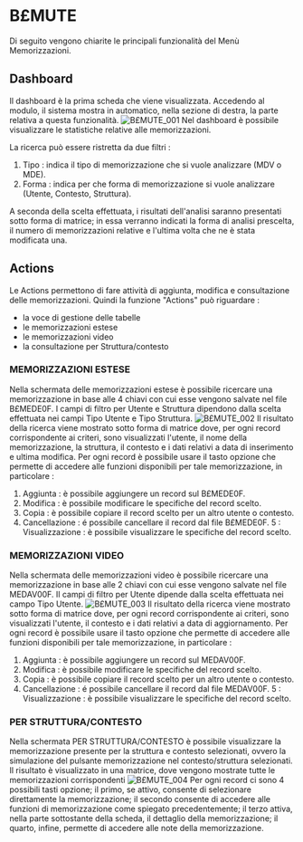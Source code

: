 # B£MUTE

Di seguito vengono chiarite le principali funzionalità del Menù Memorizzazioni.

## Dashboard

Il dashboard è la prima scheda che viene visualizzata. Accedendo al modulo, il sistema mostra in automatico, nella sezione di destra, la parte relativa a questa funzionalità.
![B£MUTE_001](https://doc.smeup.com/immagini/MBDOC_OPE-B£MUTE_01/BXMUTE_001.png)
Nel dashboard è possibile visualizzare le statistiche relative alle memorizzazioni.

La ricerca può essere ristretta da due filtri : 
1. Tipo :  indica il tipo di memorizzazione che si vuole analizzare (MDV o MDE).
2. Forma :  indica per che forma di memorizzazione si vuole analizzare (Utente, Contesto, Struttura).

A seconda della scelta effettuata, i risultati dell'analisi saranno presentati sotto forma di matrice; in essa verranno indicati la forma di analisi prescelta, il numero di memorizzazioni relative e l'ultima volta che ne è stata modificata una.

## Actions
Le Actions permettono di fare attività di aggiunta, modifica e consultazione delle memorizzazioni. Quindi la funzione "Actions" può riguardare : 
- la voce di gestione delle tabelle
- le memorizzazioni estese
- le memorizzazioni video
- la consultazione per Struttura/contesto

### MEMORIZZAZIONI ESTESE

Nella schermata delle memorizzazioni estese è possibile ricercare una memorizzazione in base alle 4 chiavi con cui esse vengono salvate nel file B£MEDE0F.
I campi di filtro per Utente e Struttura dipendono dalla scelta effettuata nei campi Tipo Utente e Tipo Struttura.
![B£MUTE_002](https://doc.smeup.com/immagini/MBDOC_OPE-B£MUTE_01/BXMUTE_002.png)
Il risultato della ricerca viene mostrato sotto forma di matrice dove, per ogni record corrispondente ai criteri, sono visualizzati l'utente, il nome della memorizzazione, la struttura, il contesto e i dati relativi a data di inserimento e ultima modifica.
Per ogni record è possibile usare il tasto opzione che permette di accedere alle funzioni disponibili per tale memorizzazione, in particolare : 
1. Aggiunta :  è possibile aggiungere un record sul B£MEDE0F.
2. Modifica :  è possibile modificare le specifiche del record scelto.
3. Copia :  è possibile copiare il record scelto per un altro utente o contesto.
4. Cancellazione :  é possibile cancellare il record dal file B£MEDE0F.
5 :  Visualizzazione :  è possibile visualizzare le specifiche del record scelto.

### MEMORIZZAZIONI VIDEO

Nella schermata delle memorizzazioni video è possibile ricercare una memorizzazione in base alle 2 chiavi con cui esse vengono salvate nel file MEDAV00F.
Il campi di filtro per Utente dipende dalla scelta effettuata nei campo Tipo Utente.
![B£MUTE_003](https://doc.smeup.com/immagini/MBDOC_OPE-B£MUTE_01/BXMUTE_003.png)
Il risultato della ricerca viene mostrato sotto forma di matrice dove, per ogni record corrispondente ai criteri, sono visualizzati l'utente, il contesto e i dati relativi a data di aggiornamento.
Per ogni record è possibile usare il tasto opzione che permette di accedere alle funzioni disponibili per tale memorizzazione, in particolare : 
1. Aggiunta :  è possibile aggiungere un record sul MEDAV00F.
2. Modifica :  è possibile modificare le specifiche del record scelto.
3. Copia :  è possibile copiare il record scelto per un altro utente o contesto.
4. Cancellazione :  é possibile cancellare il record dal file MEDAV00F.
5 :  Visualizzazione :  è possibile visualizzare le specifiche del record scelto.


### PER STRUTTURA/CONTESTO

Nella schermata PER STRUTTURA/CONTESTO è possibile visualizzare la memorizzazione presente per la struttura e contesto selezionati, ovvero la simulazione del pulsante memorizzazione nel contesto/struttura selezionati.
Il risultato è visualizzato in una matrice, dove vengono mostrate tutte le memorizzazioni corrispondenti
![B£MUTE_004](https://doc.smeup.com/immagini/MBDOC_OPE-B£MUTE_01/BXMUTE_004.png)
Per ogni record ci sono 4 possibili tasti opzione; il primo, se attivo, consente di selezionare direttamente la memorizzazione; il secondo consente di accedere alle funzioni di memorizzazione come spiegato precedentemente; il terzo attiva, nella parte sottostante della scheda, il dettaglio della memorizzazione; il quarto, infine, permette di accedere alle note della memorizzazione.

